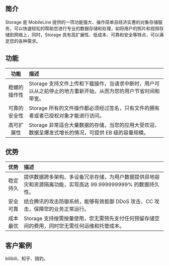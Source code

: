 ## 简介

Storage 是 MobileLine 提供的一项功能强大、操作简单且经济实惠的对象存储服务，可以快速轻松的帮助您进行专业的数据存储和处理，如将用户的照片和视频存储到网络上，同时，Storage 具有高扩展性、低成本、可靠和安全等特点，可以满足您的各种需求。


## 功能

|功能|描述|
|:---:|:---|
|稳健的操作性| Storage 支持文件上传和下载操作，当请求中断时，用户可以从之前停止的地方重新开始，从而为您的用户节省时间和带宽。|
|可靠的安全性| Storage 所有的文件操作都必须经过签名，只有文件的拥有者或者已授权对象才能进行访问。|
|高可扩展性| Storage 非常适合大量数据的存储，当您的应用大受欢迎、数据呈爆发式增长的情况，可提供 EB 级的容量规模。|


## 优势

|优势|描述|
|:---:|:---|
|稳定持久|提供数据跨多架构、多设备冗余存储，为用户数据提供异地容灾和资源隔离功能，实现高达 99.999999999% 的数据持久性。|
|安全可靠|结合腾讯的攻击防御系统，能够有效抵御 DDoS 攻击、CC 攻击，保障您的业务正常运行。|
|成本最优|Storage 支持按需按量使用，您无需预先支付任何预留存储空间的费用，同时您无需任何运维和托管成本。|



## 客户案例

bilibili、知乎、猎豹。
 



